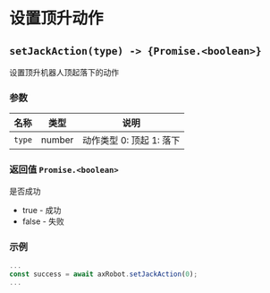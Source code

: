 ﻿# 设置顶升动作

## `setJackAction(type) -> {Promise.<boolean>}`

设置顶升机器人顶起落下的动作

### 参数

| 名称       | 类型     | 说明               |
| ---------- |--------|------------------|
| `type`     | number | 动作类型 0: 顶起 1: 落下 |

### 返回值 `Promise.<boolean>`

是否成功

- true - 成功
- false - 失败

### 示例

```typescript
...
const success = await axRobot.setJackAction(0);
...
```
